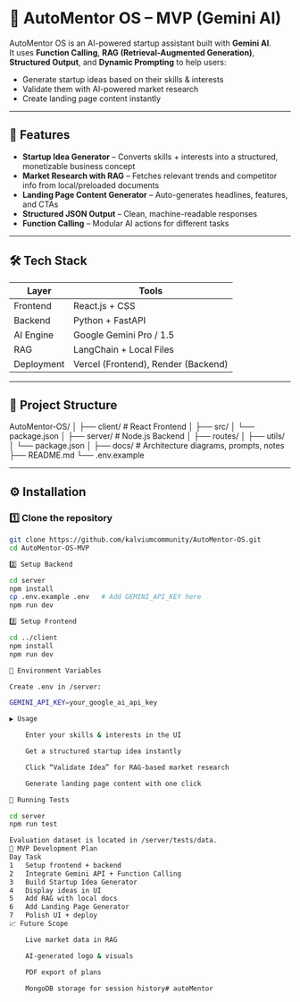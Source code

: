 # 🧠 AutoMentor OS – MVP (Gemini AI)

AutoMentor OS is an AI-powered startup assistant built with **Gemini AI**.  
It uses **Function Calling**, **RAG (Retrieval-Augmented Generation)**, **Structured Output**, and **Dynamic Prompting** to help users:

- Generate startup ideas based on their skills & interests  
- Validate them with AI-powered market research  
- Create landing page content instantly

---

## 🚀 Features

- **Startup Idea Generator** – Converts skills + interests into a structured, monetizable business concept  
- **Market Research with RAG** – Fetches relevant trends and competitor info from local/preloaded documents  
- **Landing Page Content Generator** – Auto-generates headlines, features, and CTAs  
- **Structured JSON Output** – Clean, machine-readable responses  
- **Function Calling** – Modular AI actions for different tasks

---

## 🛠 Tech Stack

| Layer        | Tools |
|--------------|-------|
| Frontend     | React.js + CSS |
| Backend      | Python + FastAPI |
| AI Engine    | Google Gemini Pro / 1.5 |
| RAG          | LangChain + Local Files |
| Deployment   | Vercel (Frontend), Render (Backend) |

---

## 📂 Project Structure

AutoMentor-OS/
│
├── client/ # React Frontend
│ ├── src/
│ └── package.json
│
├── server/ # Node.js Backend
│ ├── routes/
│ ├── utils/
│ └── package.json
│
├── docs/ # Architecture diagrams, prompts, notes
├── README.md
└── .env.example


---

## ⚙️ Installation

### 1️⃣ Clone the repository
```bash
git clone https://github.com/kalviumcommunity/AutoMentor-OS.git
cd AutoMentor-OS-MVP

2️⃣ Setup Backend

cd server
npm install
cp .env.example .env   # Add GEMINI_API_KEY here
npm run dev

3️⃣ Setup Frontend

cd ../client
npm install
npm run dev

🧩 Environment Variables

Create .env in /server:

GEMINI_API_KEY=your_google_ai_api_key

▶️ Usage

    Enter your skills & interests in the UI

    Get a structured startup idea instantly

    Click “Validate Idea” for RAG-based market research

    Generate landing page content with one click

🧪 Running Tests

cd server
npm run test

Evaluation dataset is located in /server/tests/data.
📅 MVP Development Plan
Day	Task
1	Setup frontend + backend
2	Integrate Gemini API + Function Calling
3	Build Startup Idea Generator
4	Display ideas in UI
5	Add RAG with local docs
6	Add Landing Page Generator
7	Polish UI + deploy
📈 Future Scope

    Live market data in RAG

    AI-generated logo & visuals

    PDF export of plans

    MongoDB storage for session history# autoMentor
